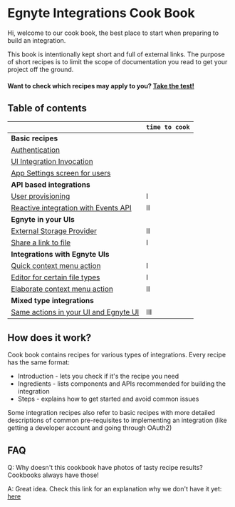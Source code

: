 # Egnyte Integrations Cook Book

Hi, welcome to our cook book, the best place to start when preparing to build an integration.

This book is intentionally kept short and full of external links.
The purpose of short recipes is to limit the scope of documentation you read to get your project off the ground.

#### Want to check which recipes may apply to you? [Take the test!](test.md)

## Table of contents

|  | `time to cook` |
| --- | --- |
|**Basic recipes**|
|[Authentication](auth.md)|
|[UI Integration Invocation](ui-framework.md)|
|[App Settings screen for users](app-settings.md)|
|**API based integrations**|
|[User provisioning](TBD.md)|I|
|[Reactive integration with Events API](events-app.md)|II|
|**Egnyte in your UIs**|
|[External Storage Provider](external-storage.md)|II|
|[Share a link to file](share-link.md)|I|
|**Integrations with Egnyte UIs**|
|[Quick context menu action](context-menu.md)|I|
|[Editor for certain file types](editor.md)|I|
|[Elaborate context menu action](elaborate-uint.md)|II|
|**Mixed type integrations**|
|[Same actions in your UI and Egnyte UI](TBD.md)|III|

## How does it work?

Cook book contains recipes for various types of integrations. Every recipe has the same format:
- Introduction - lets you check if it's the recipe you need
- Ingredients - lists components and APIs recommended for building the integration
- Steps - explains how to get started and avoid common issues

Some integration recipes also refer to basic recipes with more detailed descriptions of common pre-requisites to implementing an integration (like getting a developer account and going through OAuth2)

## FAQ

Q: Why doesn't this cookbook have photos of tasty recipe results? Cookbooks always have those!

A: Great idea. Check this link for an explanation why we don't have it yet: [here](TBD.md)
